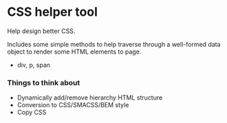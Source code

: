 # CSS helper tool

Help design better CSS.

Includes some simple methods to help traverse through a well-formed data object to render some HTML elements to page.

* div, p, span

### Things to think about

* Dynamically add/remove hierarchy HTML structure
* Conversion to CSS/SMACSS/BEM style
* Copy CSS
